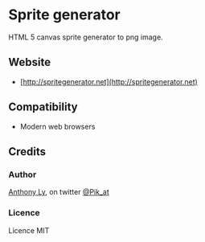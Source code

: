 Sprite generator
========================================

HTML 5 canvas sprite generator to png image.

## Website

* [http://spritegenerator.net](http://spritegenerator.net)

## Compatibility

* Modern web browsers

## Credits

### Author
[Anthony Ly](http://anthonyly.com), on twitter [@Pik_at](http://twitter.com/pik_at)

### Licence
Licence MIT